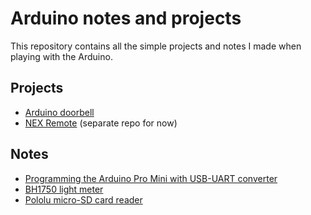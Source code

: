 # Arduino notes and projects

This repository contains all the simple projects and notes I made when playing
with the Arduino.

## Projects

- [Arduino doorbell](src/doorbell)
- [NEX Remote](https://github.com/kamituel/nex-remote) (separate repo for now)

## Notes

- [Programming the Arduino Pro Mini with USB-UART converter](doc/programming-arduino-pro-mini.md)
- [BH1750 light meter](doc/light-meter-BH1750/light-meter-bh1750.md)
- [Pololu micro-SD card reader](doc/sd-slot-pololu/pololu-sd.md)
